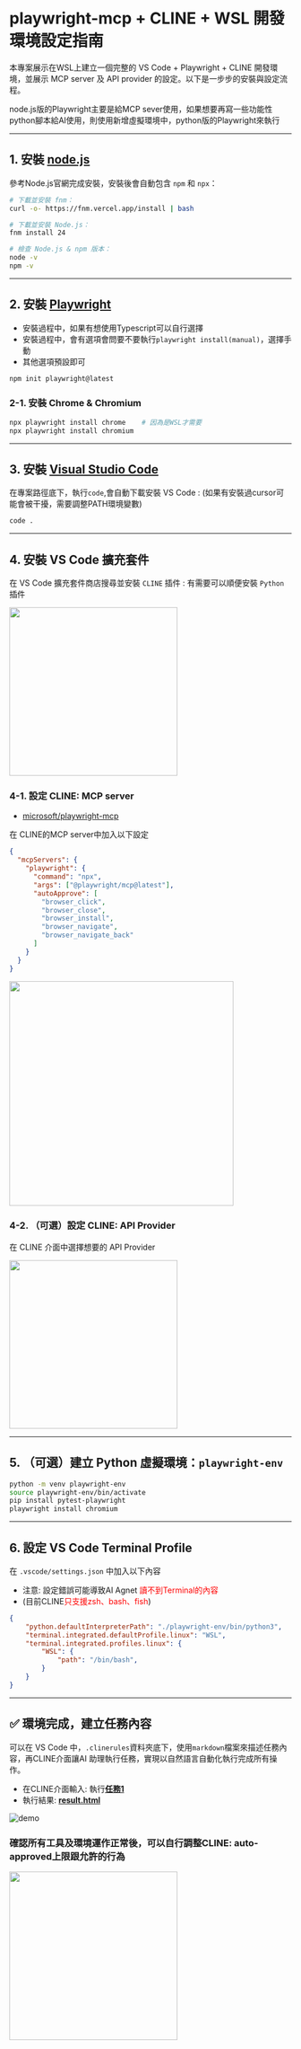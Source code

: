 ﻿# playwright-mcp + CLINE + WSL 開發環境設定指南

本專案展示在WSL上建立一個完整的 VS Code + Playwright + CLINE 開發環境，並展示 MCP server 及 API provider 的設定。以下是一步步的安裝與設定流程。

node.js版的Playwright主要是給MCP sever使用，如果想要再寫一些功能性python腳本給AI使用，則使用新增虛擬環境中，python版的Playwright來執行

---

## 1. 安裝 [node.js](https://nodejs.org/zh-tw/download)

參考Node.js官網完成安裝，安裝後會自動包含 `npm` 和 `npx`：

```bash
# 下載並安裝 fnm：
curl -o- https://fnm.vercel.app/install | bash

# 下載並安裝 Node.js：
fnm install 24

# 檢查 Node.js & npm 版本：
node -v
npm -v
```

---

## 2. 安裝 [Playwright](https://playwright.dev/docs/intro#installing-playwright)
- 安裝過程中，如果有想使用Typescript可以自行選擇
- 安裝過程中，會有選項會問要不要執行`playwright install(manual)`，選擇手動
- 其他選項預設即可
```bash
npm init playwright@latest
```

### 2-1. 安裝 Chrome & Chromium

```bash
npx playwright install chrome    # 因為是WSL才需要
npx playwright install chromium
```

---

## 3. 安裝 [Visual Studio Code](https://learn.microsoft.com/zh-tw/windows/wsl/tutorials/wsl-vscode)
在專案路徑底下，執行`code`,會自動下載安裝 VS Code
: (如果有安裝過cursor可能會被干擾，需要調整PATH環境變數)
```bash
code .
```
---

## 4. 安裝 VS Code 擴充套件
在 VS Code 擴充套件商店搜尋並安裝 `CLINE` 插件
: 有需要可以順便安裝 `Python` 插件

<img src="images/CLINE_plugin.png" width="300"> 

### 4-1. 設定 CLINE: MCP server
- [microsoft/playwright-mcp](https://github.com/microsoft/playwright-mcp)

在 CLINE的MCP server中加入以下設定
```json
{
  "mcpServers": {
    "playwright": {
      "command": "npx",
      "args": ["@playwright/mcp@latest"],
      "autoApprove": [
        "browser_click",
        "browser_close",
        "browser_install",
        "browser_navigate",
        "browser_navigate_back"
      ]
    }
  }
}
```

<img src="images/add_MCP_server.png" width="400"> 

### 4-2. （可選）設定 CLINE: API Provider

在 CLINE 介面中選擇想要的 API Provider

<img src="images/choose_API_Provider.png" width="300"> 

---

## 5. （可選）建立 Python 虛擬環境：`playwright-env`

```bash
python -m venv playwright-env
source playwright-env/bin/activate
pip install pytest-playwright
playwright install chromium
```

---

## 6. 設定 VS Code Terminal Profile

在 `.vscode/settings.json` 中加入以下內容
- 注意: 設定錯誤可能導致AI Agnet <font color="#f00">讀不到Terminal的內容</font>
- (目前CLINE<font color="#f00">只支援zsh、bash、fish</font>)

```json
{
    "python.defaultInterpreterPath": "./playwright-env/bin/python3",
    "terminal.integrated.defaultProfile.linux": "WSL",
    "terminal.integrated.profiles.linux": {
        "WSL": {
            "path": "/bin/bash",
        }
    }
}
```

---

## ✅ 環境完成，建立任務內容
可以在 VS Code 中，`.clinerules`資料夾底下，使用`markdown`檔案來描述任務內容，再CLINE介面讓AI 助理執行任務，實現以自然語言自動化執行完成所有操作。
- 在CLINE介面輸入: 執行[**任務1**](./.clinerules/任務1.md)
- 執行結果: [**result.html**](https://vbscript055246.github.io/playwright-mcp-with-WSL-tutorial/result.html)

![demo](./images/demo.gif)

### 確認所有工具及環境運作正常後，可以自行調整CLINE: auto-approved上限跟允許的行為

<img src="images/auto_approved.png" width="300"> 